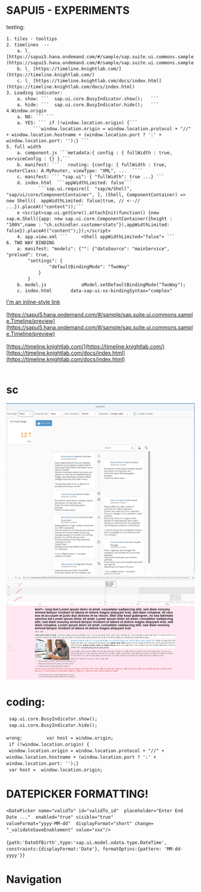 # SAPUI5 - EXPERIMENTS		

testing: 
	
	1. tiles - tooltips 
	2. timelines  -- 
		a. l_ [https://sapui5.hana.ondemand.com/#/sample/sap.suite.ui.commons.sample.Timeline/preview](https://sapui5.hana.ondemand.com/#/sample/sap.suite.ui.commons.sample.Timeline/preview)   
		b. l_ [https://timeline.knightlab.com/](https://timeline.knightlab.com/)
		c. l_ [https://timeline.knightlab.com/docs/index.html](https://timeline.knightlab.com/docs/index.html)
	3. Loading indicator: 
		a. show: ```  sap.ui.core.BusyIndicator.show();   ```
		a. hide: ```  sap.ui.core.BusyIndicator.hide();   ```
	4.Window.origin 
		a. NO: ``` ```
		a. YES: ``` if (!window.location.origin) {```
			  ```window.location.origin = window.location.protocol + "//" + window.location.hostname + (window.location.port ? ':' + window.location.port: '');} ```
	5. full width 
		a. component.js ```metadata:{ config : { fullWidth : true, serviceConfig : {} },```
		b. manifest: ```   routing: {config: { fullWidth : true, routerClass: A.MyRouter, viewType: "XML", ...  ````
		c. manifest: ``` "sap.ui": { "fullWidth": true ...} ```
		d. index.html  ```appWidthLimited: false``` 
				```sap.ui.require([  "sap/m/Shell",   "sap/ui/core/ComponentContainer", ], (Shell, ComponentContainer) => new Shell({  appWidthLimited: false|true, // <--// ...}).placeAt("content"));```
		e <script>sap.ui.getCore().attachInit(function() {new sap.m.Shell({app: new sap.ui.core.ComponentContainer({height : "100%",name : "ch.schindler.customerstats"}),appWidthLimited: false}).placeAt("content");});</script>
		4. app.view.xml ``` 	<Shell appWidthLimited="false"> ```
	6. TWO WAY BINDING 
		a. manifest: "models": {"": {"dataSource": "mainService", "preload": true,
			"settings": {
					"defaultBindingMode": "TwoWay"
				}
			}
		b. model.js 			oModel.setDefaultBindingMode("TwoWay");
		c. index.html       data-sap-ui-xx-bindingSyntax="complex"

		
[I'm an inline-style link](https://www.google.com)<br/>
<br/>[https://sapui5.hana.ondemand.com/#/sample/sap.suite.ui.commons.sample.Timeline/preview](https://sapui5.hana.ondemand.com/#/sample/sap.suite.ui.commons.sample.Timeline/preview)   
<br/>[https://timeline.knightlab.com/](https://timeline.knightlab.com/)
<br/>[https://timeline.knightlab.com/docs/index.html](https://timeline.knightlab.com/docs/index.html)
<br/><br/>
# sc 
![pic1](https://github.com/davidvela/SAPUI5_EXPERIMENTS/blob/master/assets/test1234.PNG)
![pic2](https://github.com/davidvela/SAPUI5_EXPERIMENTS/blob/master/assets/test2.PNG)

# coding: 
 ```  sap.ui.core.BusyIndicator.show();   ``` <br/>
 ```  sap.ui.core.BusyIndicator.hide();   ```<br/><br/>
 ``` wrong: 		var host = window.origin; ```<br/>
 ``` if (!window.location.origin) {```<br/>
```  window.location.origin = window.location.protocol + "//" + window.location.hostname + (window.location.port ? ':' + window.location.port: '');} ```<br/>
```  var host =  window.location.origin; ```<br/>

# DATEPICKER FORMATTING!
``` <DatePicker name="validTo" id="validTo_id"  placeholder="Enter End Date ..."  enabled="true" visible="true" ``` <br/>
```	valueFormat="yyyy-MM-dd"  displayFormat="short" change= "_validateSaveEnablement" value="xxx"/> 	``` <br/>
```   														``` <br/>
```{path:'DateOfBirth',type:'sap.ui.model.odata.type.DateTime', 						``` <br/>
```	constraints:{displayFormat:'Date'}, formatOptins:{pattern: 'MM-dd-yyyy'}}				``` <br/>

# Navigation


